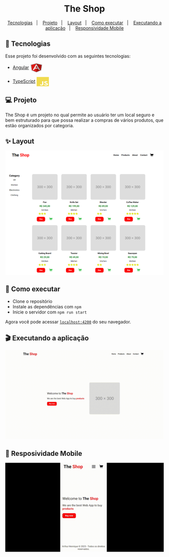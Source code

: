﻿<h1 align="center">
  The Shop
</h1>

<p align="center">
  <a href="#-tecnologias">Tecnologias</a>&nbsp;&nbsp;&nbsp;|&nbsp;&nbsp;&nbsp;
  <a href="#-projeto">Projeto</a>&nbsp;&nbsp;&nbsp;|&nbsp;&nbsp;&nbsp;
  <a href="#-layout">Layout</a>&nbsp;&nbsp;&nbsp;|&nbsp;&nbsp;&nbsp;
  <a href="#-como-executar">Como executar</a>&nbsp;&nbsp;&nbsp;|&nbsp;&nbsp;&nbsp;
  <a href="#-executando-a-aplicação">Executando a aplicação</a>&nbsp;&nbsp;&nbsp;|&nbsp;&nbsp;&nbsp;
  <a href="#-responsividade-mobile">Responsividade Mobile</a>
</p>

## 🚀 Tecnologias

Esse projeto foi desenvolvido com as seguintes tecnologias:

- [Angular](https://angular.io/)    <img align="center" alt="Arthur-Angularjs" height="30" width="40" src="https://raw.githubusercontent.com/devicons/devicon/master/icons/angularjs/angularjs-original.svg">

- [TypeScript](https://www.javascript.com/)    <img align="center" alt="Arthur-Ts" height="30" width="40" src="https://raw.githubusercontent.com/devicons/devicon/master/icons/javascript/javascript-plain.svg">

## 💻 Projeto

The Shop é um projeto no qual permite ao usuário ter um local seguro e bem estruturado para que possa realizar a compras de vários produtos, que estão organizados por categoria.

## ✨ Layout

<p align="center">
  <img alt="layout" src="./github/assets/layout.png">
</p>

## 🔖 Como executar

- Clone o repositório
- Instale as dependências com `npm`
- Inicie o servidor com `npm run start`

Agora você pode acessar [`localhost:4200`](http://localhost:4200) do seu navegador.

## 🎬 Executando a aplicação

<p align="center">
  <img alt="layout" src="./github/assets/video.gif">
</p>

## 📱 Resposividade Mobile

<p align="center">
  <img alt="layout" src="./github/assets/video2.gif">
</p>
